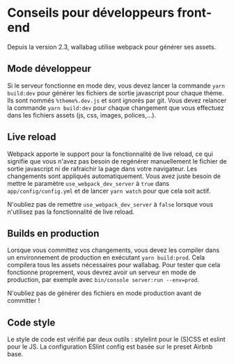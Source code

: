 # Conseils pour développeurs front-end

Depuis la version 2.3, wallabag utilise webpack pour générer ses assets.

## Mode développeur

Si le serveur fonctionne en mode dev, vous devez lancer la commande
`yarn build:dev` pour générer les fichiers de sortie javascript pour
chaque thème. Ils sont nommés `%theme%.dev.js` et sont ignorés par git.
Vous devez relancer la commande `yarn build:dev` pour chaque
changement que vous effectuez dans les fichiers assets (js, css, images,
polices,...).

## Live reload

Webpack apporte le support pour la fonctionnalité de live reload, ce qui
signifie que vous n'avez pas besoin de regénérer manuellement le fichier
de sortie javascript ni de rafraichir la page dans votre navigateur. Les
changements sont appliqués automatiquement. Vous avez juste besoin de
mettre le paramètre `use_webpack_dev_server` à `true` dans
`app/config/config.yml` et de lancer `yarn watch` pour que cela soit
actif.

N'oubliez pas de remettre `use_webpack_dev_server` à `false` lorsque
vous n'utilisez pas la fonctionnalité de live reload.

## Builds en production

Lorsque vous committez vos changements, vous devez les compiler dans un
environnement de production en exécutant `yarn build:prod`. Cela
compilera tous les assets nécessaires pour wallabag. Pour tester que
cela fonctionne proprement, vous devrez avoir un serveur en mode de
production, par exemple avec `bin/console server:run --env=prod`.

N'oubliez pas de générer des fichiers en mode production avant de
committer !

## Code style

Le style de code est vérifié par deux outils : stylelint pour le (S)CSS
et eslint pour le JS. La configuration ESlint config est basée sur le
preset Airbnb base.
